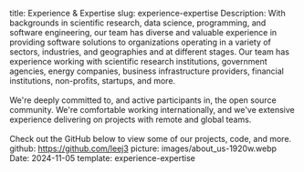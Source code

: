 title: Experience & Expertise
slug: experience-expertise
Description: With backgrounds in scientific research, data science, programming, and software engineering, our team has diverse and valuable experience in providing software solutions to organizations operating in a variety of sectors, industries, and geographies and at different stages. Our team has experience working with scientific research institutions, government agencies, energy companies, business infrastructure providers, financial institutions, non-profits, startups, and more.  <br/><br/>We're deeply committed to, and active participants in, the open source community. We're comfortable working internationally, and we've extensive experience delivering on projects with remote and global teams. <br/><br/>Check out the GitHub below to view some of our projects, code, and more.
github: https://github.com/leej3
picture: images/about_us-1920w.webp
Date: 2024-11-05
template: experience-expertise